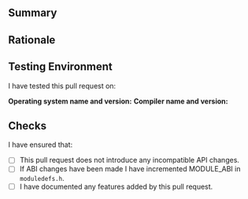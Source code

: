 <!--
Please fill in the template below. Pull requests that do not use this
template will be closed without warning.
-->

## Summary

<!--
Briefly describe what this pull request changes.
-->

## Rationale

<!--
Describe why you have made this change.
-->

## Testing Environment

<!--
Describe the environment in which you have tested this change:
-->

I have tested this pull request on:

**Operating system name and version:** <!-- e.g. Linux 3.11 -->
**Compiler name and version:** <!-- e.g. GCC 4.2.0 -->

## Checks

<!--
Tick the boxes for the checks you have made.
-->

I have ensured that:

  - [ ] This pull request does not introduce any incompatible API changes.
  - [ ] If ABI changes have been made I have incremented MODULE_ABI in `moduledefs.h`.
  - [ ] I have documented any features added by this pull request.
